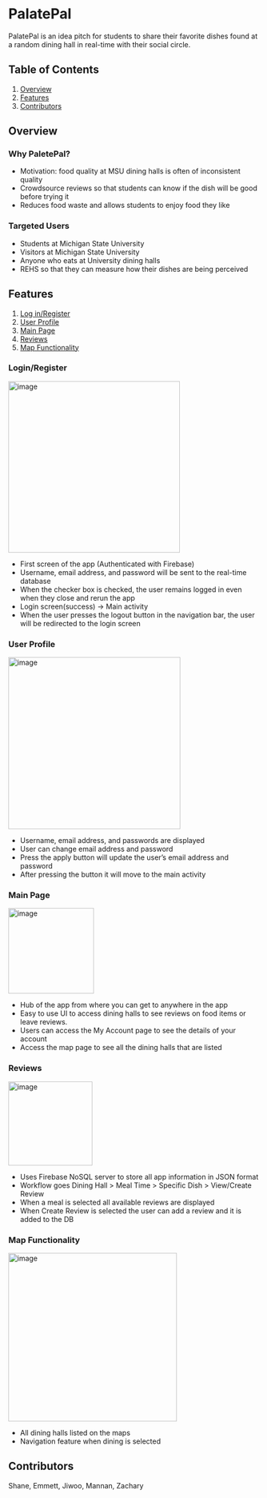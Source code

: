 # PalatePal

PalatePal is an idea pitch for students to share their favorite dishes found at a random dining hall in real-time with their social circle.

## Table of Contents
1. [Overview](#Overview)
2. [Features](#Features)
3. [Contributors](#Contributors)

   
## Overview
### Why PaletePal?

- Motivation: food quality at MSU dining halls is often of inconsistent quality
- Crowdsource reviews so that students can know if the dish will be good before trying it 
- Reduces food waste and allows students to enjoy food they like


### Targeted Users

- Students at Michigan State University
- Visitors at Michigan State University
- Anyone who eats at University dining halls
- REHS so that they can measure how their dishes are being perceived


## Features

1. [Log in/Register](#Login/Register)
2. [User Profile](#UserProfile)
3. [Main Page](#MainPage)
4. [Reviews](#Reviews)
5. [Map Functionality](#MapFunctionality)


### Login/Register
<img width="343" alt="image" src="https://github.com/shanepat/PalatePal/assets/11996311/1b9b618b-f878-4db9-a3f4-83e18c6a90fe">

- First screen of the app (Authenticated with Firebase)
- Username, email address, and password will be sent to the real-time database
- When the checker box is checked, the user remains logged in even when they close and rerun the app
- Login screen(success) -> Main activity
- When the user presses the logout button in the navigation bar, the user will be redirected to the login screen
  
### User Profile
<img width="344" alt="image" src="https://github.com/shanepat/PalatePal/assets/11996311/15447742-8384-44cf-9072-72894e5c08f2">

- Username, email address, and passwords are displayed
- User can change email address and password
- Press the apply button will update the user’s email address and password
- After pressing the button it will move to the main activity

### Main Page
<img width="171" alt="image" src="https://github.com/shanepat/PalatePal/assets/11996311/49b32b2a-fbd3-4714-a4a5-97426d270301">

- Hub of the app from where you can get to anywhere in the app
- Easy to use UI to access dining halls to see reviews on food items or leave reviews.
- Users can access the My Account page to see the details of your account
- Access the map page to see all the dining halls that are  listed

### Reviews
<img width="168" alt="image" src="https://github.com/shanepat/PalatePal/assets/11996311/47ebef20-1333-454b-ba27-79e8a520865c">

- Uses Firebase NoSQL server to store all app information in JSON format
- Workflow goes Dining Hall > Meal Time > Specific Dish > View/Create Review
- When a meal is selected all available reviews are displayed
- When Create Review is selected the user can add a review and it is added to the DB

### Map Functionality
<img width="337" alt="image" src="https://github.com/shanepat/PalatePal/assets/11996311/d3b39dc0-ece5-4680-b3c1-b26d5726f2b3">

- All dining halls listed on the maps
- Navigation feature when dining is selected


## Contributors
Shane, Emmett, Jiwoo, Mannan, Zachary







